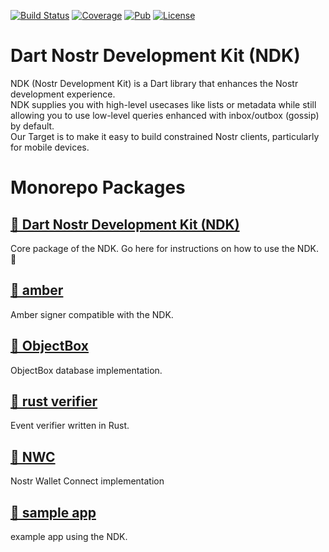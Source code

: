 [![Build Status](https://github.com/relaystr/ndk/actions/workflows/tests.yaml/badge.svg?branch=master)](https://github.com/relaystr/ndk/actions?query=workflow%3A"tests"+branch%3Amaster)
[![Coverage](https://img.shields.io/codecov/c/github/relaystr/ndk?color=green)](https://codecov.io/github/relaystr/ndk)
[![Pub](https://img.shields.io/pub/v/ndk.svg)](https://pub.dev/packages/ndk)
[![License](https://img.shields.io/github/license/relaystr/ndk.svg)](LICENSE.txt)

# Dart Nostr Development Kit (NDK)

NDK (Nostr Development Kit) is a Dart library that enhances the Nostr development experience.\
NDK supplies you with high-level usecases like lists or metadata while still allowing you to use low-level queries enhanced with inbox/outbox (gossip) by default.\
Our Target is to make it easy to build constrained Nostr clients, particularly for mobile devices.

# Monorepo Packages

## [🔗 Dart Nostr Development Kit (NDK)](./packages/ndk/)

Core package of the NDK. Go here for instructions on how to use the NDK. 📜

## [🔗 amber](./packages/amber/)

Amber signer compatible with the NDK.

## [🔗 ObjectBox](./packages/objectbox/)

ObjectBox database implementation.

## [🔗 rust verifier](./packages/rust_verifier/)

Event verifier written in Rust.

## [🔗 NWC](./packages/nwc/)

Nostr Wallet Connect implementation

## [🔗 sample app](./packages/sample-app/)

example app using the NDK.
